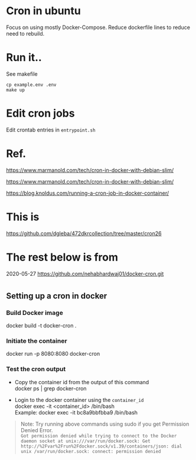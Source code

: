 # Cron in ubuntu

Focus on using mostly Docker-Compose. Reduce dockerfile lines to reduce need to rebuild.


# Run it..

See makefile

```
cp example.env .env
make up
```

# Edit cron jobs

Edit crontab entries in `entrypoint.sh`



# Ref.

https://www.marmanold.com/tech/cron-in-docker-with-debian-slim/

https://www.marmanold.com/tech/cron-in-docker-with-debian-slim/

https://blog.knoldus.com/running-a-cron-job-in-docker-container/





# This is

https://github.com/dgleba/472dkrcollection/tree/master/cron26


#

#

#


# The rest below is from

2020-05-27 https://github.com/nehabhardwaj01/docker-cron.git


#

## Setting up a cron in docker

### Build Docker image
docker build -t docker-cron .

### Initiate the container
docker run -p 8080:8080 docker-cron

### Test the cron output

- Copy the container id from the output of this command  
docker ps | grep docker-cron

- Login to the docker container using the `container_id`  
docker exec -it <container_id> /bin/bash  
Example: docker exec -it bc8a9bbfbba9 /bin/bash

>Note: Try running above commands using sudo if you get Permission Denied Error.  
`Got permission denied while trying to connect to the Docker daemon socket at unix:///var/run/docker.sock: Get http://%2Fvar%2Frun%2Fdocker.sock/v1.39/containers/json: dial unix /var/run/docker.sock: connect: permission denied`

